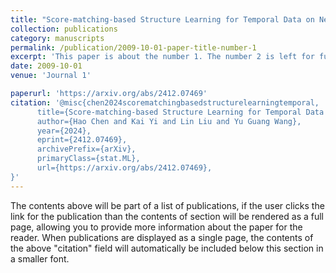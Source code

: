 ```yaml
---
title: "Score-matching-based Structure Learning for Temporal Data on Networks"
collection: publications
category: manuscripts
permalink: /publication/2009-10-01-paper-title-number-1
excerpt: 'This paper is about the number 1. The number 2 is left for future work.'
date: 2009-10-01
venue: 'Journal 1'

paperurl: 'https://arxiv.org/abs/2412.07469'
citation: '@misc{chen2024scorematchingbasedstructurelearningtemporal,
      title={Score-matching-based Structure Learning for Temporal Data on Networks}, 
      author={Hao Chen and Kai Yi and Lin Liu and Yu Guang Wang},
      year={2024},
      eprint={2412.07469},
      archivePrefix={arXiv},
      primaryClass={stat.ML},
      url={https://arxiv.org/abs/2412.07469}, 
}'
---
```

The contents above will be part of a list of publications, if the user clicks the link for the publication than the contents of section will be rendered as a full page, allowing you to provide more information about the paper for the reader. When publications are displayed as a single page, the contents of the above "citation" field will automatically be included below this section in a smaller font.
